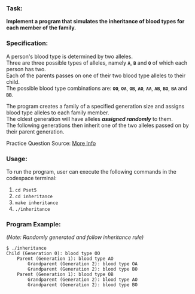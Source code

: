 ### Task: ###
**Implement a program that simulates the inheritance of blood types for each member of the family.**

### Specification: ###
A person's blood type is determined by two alleles.<br>
Three are three possible types of alleles, namely **`A`**, **`B`** and **`O`** of which each person has two.<br>
Each of the parents passes on one of their two blood type alleles to their child.<br>
The possible blood type combinations are: **`OO`**, **`OA`**, **`OB`**, **`AO`**, **`AA`**, **`AB`**, **`BO`**, **`BA`** and **`BB`**.

The program creates a family of a specified generation size and assigns blood type alleles to each family member.<br> 
The oldest generation will have alleles ***assigned randomly*** to them.<br>
The following generations then inherit one of the two alleles passed on by their parent generation.

Practice Question Source: [More Info](https://cs50.harvard.edu/x/2022/labs/5/)

### Usage: ###
To run the program, user can execute the following commands in the codespace terminal:
1. `cd Pset5`
2. `cd inheritance`
3. `make inheritance`
4. `./inheritance`

### Program Example: ###
*(Note: Randomly generated and follow inheritance rule)*
```
$ ./inheritance
Child (Generation 0): blood type OO
    Parent (Generation 1): blood type AO
        Grandparent (Generation 2): blood type OA
        Grandparent (Generation 2): blood type BO
    Parent (Generation 1): blood type OB
        Grandparent (Generation 2): blood type AO
        Grandparent (Generation 2): blood type BO
 ```
